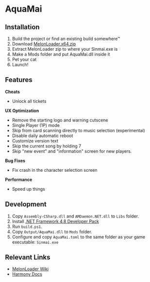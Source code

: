 # AquaMai

## Installation

1. Build the project or find an existing build somewhere™
2. Download [MelonLoader.x64.zip](https://github.com/LavaGang/MelonLoader/releases/download/v0.7.0/MelonLoader.x64.zip)
3. Extract MelonLoader zip to where your Sinmai.exe is
4. Make a Mods folder and put AquaMai.dll inside it
5. Pet your cat
6. Launch!

## Features

**Cheats**

* Unlock all tickets

**UX Optimization**

* Remove the starting logo and warning cutscene
* Single Player (1P) mode
* Skip from card scanning directly to music selection (experimental)
* Disable daily automatic reboot
* Customize version text
* Skip the current song by holding 7
* Skip "new event" and "information" screen for new players.

**Bug Fixes**

* Fix crash in the character selection screen

**Performance**

* Speed up things

## Development

1. Copy `Assembly-CSharp.dll` and `AMDaemon.NET.dll` to `Libs` folder.
1. Install [.NET Framework 4.8 Developer Pack](https://dotnet.microsoft.com/en-us/download/dotnet-framework/thank-you/net48-developer-pack-offline-installer)
1. Run `build.ps1`.
1. Copy `Output/AquaMai.dll` to `Mods` folder.
1. Configure and copy `AquaMai.toml` to the same folder as your game executable: `Sinmai.exe`

## Relevant Links

* [MelonLoader Wiki](https://melonwiki.xyz/#/modders/quickstart)
* [Harmony Docs](https://harmony.pardeike.net/articles/patching-prefix.html)
